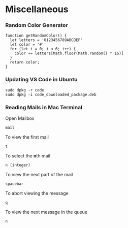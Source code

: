# Miscellaneous

### Random Color Generator
```
function getRandomColor() {
  let letters = '0123456789ABCDEF'
  let color = '#'
  for (let i = 0; i < 6; i++) {
    color += letters[Math.floor(Math.random() * 16)]
  }
  return color;
}
```

### Updating VS Code in Ubuntu
```
sudo dpkg -r code
sudo dpkg -i code_downloaded_package.deb
```

### Reading Mails in Mac Terminal

Open Mailbox
```
mail
```

To view the first mail
```
t
```

To select the **n**th mail
```
n (integer)
```

To view the next part of the mail
```
spacebar
```

To abort viewing the message
```
q
```

To view the next message in the queue
```
n
```
